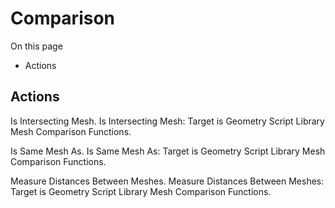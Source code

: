 # Comparison

On this page 

  * Actions





## Actions

Is Intersecting Mesh. Is Intersecting Mesh: Target is Geometry Script Library Mesh Comparison Functions.

Is Same Mesh As. Is Same Mesh As: Target is Geometry Script Library Mesh Comparison Functions.

Measure Distances Between Meshes. Measure Distances Between Meshes: Target is Geometry Script Library Mesh Comparison Functions.

